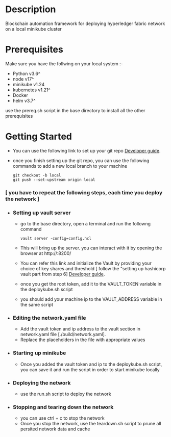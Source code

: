 
# Description
Blockchain automation framework for deploying hyperledger fabric network on a local minikube cluster


# Prerequisites

  Make sure you have the follwing on your local system :- 
  - Python v3.6^
  - node v17^
  - minikube v1.24
  - kubernetes v1.21^
  - Docker 
  - helm v3.7^


use the prereq.sh script in the base directory to install all the other prerequisites

# Getting Started


  - You can use the following link to set up your git repo [Developer guide](https://blockchain-automation-framework.readthedocs.io/en/develop/developer/dev_prereq.html).

  - once you finish setting up the git repo, you can use the following commands to add a new local branch to your machine
  
        git checkout -b local
        git push --set-upstream origin local 


  ###  [ you have to repeat the following steps, each time you deploy the network ]

  - ### Setting up vault server

      - go to the base directory, open a terminal and run the followng command
        
            vault server -config=config.hcl
      
      - This will bring up the server. you can interact with it by opening the browser at http://<local-machine-ip>:8200/
      
      - You can refer this link and initialize the Vault by providing your choice of key shares and threshold [ follow the "setting up hashicorp vault part from step 6] [Developer guide](https://blockchain-automation-framework.readthedocs.io/en/develop/developer/dev_prereq.html).

      - once you get the root token, add it to the VAULT_TOKEN variable in the deploykube.sh script
      - you should add your machine ip to the VAULT_ADDRESS variable in the same script
    
  - ### Editing the network.yaml file
  
      - Add the vault token and ip address to the vault section in network.yaml file [./build/network.yaml].
      - Replace the placeholders in the file with appropriate values

  - ### Starting up minikube

      - Once you added the vault token and ip to the deploykube.sh script, you can save it and run the script in order to start minikube locally

  - ### Deploying the network

    - use the run.sh script to deploy the network

  - ### Stopping and tearing down the network

    - you can use ctrl + c to stop the network
    - Once you stop the network, use the teardown.sh script to prune all persited network data and cache



  
